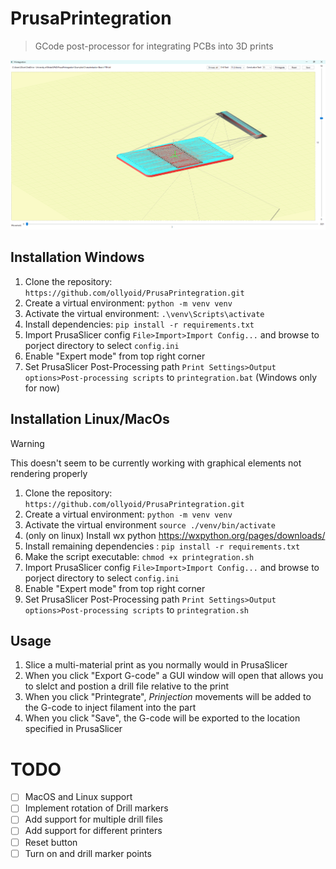 # PrusaPrintegration
> GCode post-processor for integrating PCBs into 3D prints

![Screenshot of PrusaPrintegration](img/screenshot.png)

## Installation Windows
1. Clone the repository: `https://github.com/ollyoid/PrusaPrintegration.git`
2. Create a virtual environment: `python -m venv venv`
3. Activate the virtual environment: `.\venv\Scripts\activate`
4. Install dependencies: `pip install -r requirements.txt`
5. Import PrusaSlicer config `File>Import>Import Config...` and browse to porject directory to select `config.ini`
6. Enable "Expert mode" from top right corner
6. Set PrusaSlicer Post-Processing path `Print Settings>Output options>Post-processing scripts` to `printegration.bat` (Windows only for now)

## Installation Linux/MacOs
> [!WARNING]  
> This doesn't seem to be currently working with graphical elements not rendering properly
1. Clone the repository: `https://github.com/ollyoid/PrusaPrintegration.git`
2. Create a virtual environment: `python -m venv venv`
3. Activate the virtual environment `source ./venv/bin/activate`
4. (only on linux) Install wx python https://wxpython.org/pages/downloads/
5. Install remaining dependencies : `pip install -r requirements.txt`
6. Make the script executable: `chmod +x printegration.sh`
7. Import PrusaSlicer config `File>Import>Import Config...` and browse to porject directory to select `config.ini`
8. Enable "Expert mode" from top right corner
9. Set PrusaSlicer Post-Processing path `Print Settings>Output options>Post-processing scripts` to `printegration.sh` 


## Usage
1. Slice a multi-material print as you normally would in PrusaSlicer
2. When you click "Export G-code" a GUI window will open that allows you to slelct and postion a drill file relative to the print
3. When you click "Printegrate", _Prinjection_ movements will be added to the G-code to inject filament into the part
4. When you click "Save", the G-code will be exported to the location specified in PrusaSlicer

# TODO
- [ ] MacOS and Linux support
- [ ] Implement rotation of Drill markers
- [ ] Add support for multiple drill files
- [ ] Add support for different printers
- [ ] Reset button
- [ ] Turn on and drill marker points